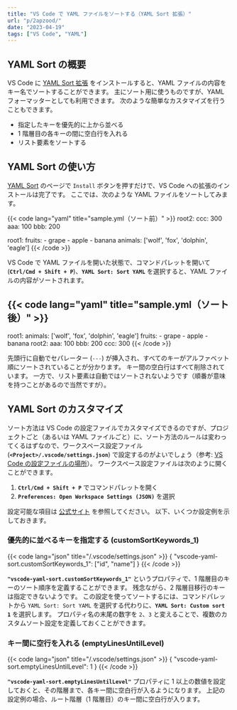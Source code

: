```yaml
---
title: "VS Code で YAML ファイルをソートする（YAML Sort 拡張）"
url: "p/2apzood/"
date: "2023-04-19"
tags: ["VS Code", "YAML"]
---
```


YAML Sort の概要
----

VS Code に [YAML Sort 拡張](https://marketplace.visualstudio.com/items?itemName=PascalReitermann93.vscode-yaml-sort) をインストールすると、YAML ファイルの内容をキー名でソートすることができます。
主にソート用に使うものですが、YAML フォーマッターとしても利用できます。
次のような簡単なカスタマイズを行うこともできます。

- 指定したキーを優先的に上から並べる
- 1 階層目の各キーの間に空白行を入れる
- リスト要素をソートする


YAML Sort の使い方
----

[YAML Sort](https://marketplace.visualstudio.com/items?itemName=PascalReitermann93.vscode-yaml-sort) のページで `Install` ボタンを押すだけで、VS Code への拡張のインストールは完了です。
ここでは、次のような YAML ファイルをソートしてみます。

{{< code lang="yaml" title="sample.yml（ソート前）" >}}
root2:
  ccc: 300
  aaa: 100
  bbb: 200

root1:
  fruits:
    - grape
    - apple
    - banana
  animals: ['wolf', 'fox', 'dolphin', 'eagle']
{{< /code >}}

VS Code で YAML ファイルを開いた状態で、コマンドパレットを開いて (__`Ctrl/Cmd + Shift + P`__)、__`YAML Sort: Sort YAML`__ を選択すると、YAML ファイルの内容がソートされます。

{{< code lang="yaml" title="sample.yml（ソート後）" >}}
---
root1:
  animals: ['wolf', 'fox', 'dolphin', 'eagle']
  fruits:
    - grape
    - apple
    - banana
root2:
  aaa: 100
  bbb: 200
  ccc: 300
{{< /code >}}

先頭行に自動でセパレーター (`---`) が挿入され、すべてのキーがアルファベット順にソートされていることが分かります。
キー間の空白行はすべて削除されています。
一方で、リスト要素は自動ではソートされないようです（順番が意味を持つことがあるので当然ですが）。


YAML Sort のカスタマイズ
----

ソート方法は VS Code の設定ファイルでカスタマイズできるのですが、プロジェクトごと（あるいは YAML ファイルごと）に、ソート方法のルールは変わってくるはずなので、ワークスペース設定ファイル (__`<Project>/.vscode/settings.json`__) で設定するのがよいでしょう（参考: [VS Code の設定ファイルの場所](/p/tfq2cnw/)）。
ワークスペース設定ファイルは次のように開くことができます。

1. __`Ctrl/Cmd + Shift + P`__ でコマンドパレットを開く
2. __`Preferences: Open Workspace Settings (JSON)`__ を選択

設定可能な項目は [公式サイト](https://marketplace.visualstudio.com/items?itemName=PascalReitermann93.vscode-yaml-sort) を参照してください。
以下、いくつか設定例を示しておきます。

### 優先的に並べるキーを指定する (customSortKeywords_1)

{{< code lang="json" title="<Project>/.vscode/settings.json" >}}
{
  "vscode-yaml-sort.customSortKeywords_1": ["id", "name"]
}
{{< /code >}}

__`"vscode-yaml-sort.customSortKeywords_1"`__ というプロパティで、1 階層目のキーのソート順序を定義することができます。
残念ながら、2 階層目移行のキーは指定できないようです。
この設定を使ってソートするには、コマンドパレットから `YAML Sort: Sort YAML` を選択する代わりに、__`YAML Sort: Custom sort 1`__ を選択します。
プロパティ名の末尾の数字を `2`、`3` と変えることで、複数のカスタムソート設定を定義しておくことができます。

### キー間に空行を入れる (emptyLinesUntilLevel)

{{< code lang="json" title="<Project>/.vscode/settings.json" >}}
{
  "vscode-yaml-sort.emptyLinesUntilLevel": 1
}
{{< /code >}}

__`"vscode-yaml-sort.emptyLinesUntilLevel"`__ プロパティに 1 以上の数値を設定しておくと、その階層まで、各キー間に空白行が入るようになります。
上記の設定例の場合、ルート階層（1 階層目）のキー間に空白行が入ります。

